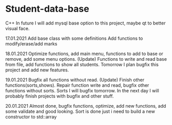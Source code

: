 # Student-data-base
C++ 
In future I will add mysql base option to this project, maybe qt to better visual face.

17.01.2021 Add base class with some definitions  Add functions to modify/erase/add marks

18.01.2021 Optimize functions, add main menu, functions to add to base or remove, add some menu options. (Update) Functions to write and read base from file, add functions to show all students. Tomorrow I plan bugfix this project and add new features.

19.01.2021 Bugfix all functions without read. (Update) Finish other functions(sorts,shows). Repair function write and read, bugfix other functions without sorts. Sorts I will bugfix tomorrow. In the next day I will probably finish projects with bugfix and other stuff.

20.01.2021 Almost done, bugfix functions, optimize, add new functions, add some validate and good looking. Sort is done just i need to build a new constructor to std::array
